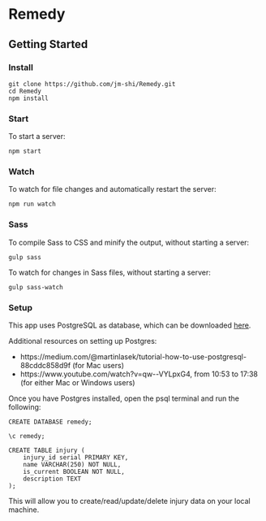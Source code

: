 # Remedy

## Getting Started

### Install
```
git clone https://github.com/jm-shi/Remedy.git
cd Remedy
npm install
```

### Start
To start a server:
```
npm start
```

### Watch
To watch for file changes and automatically restart the server:
```
npm run watch
```

### Sass
To compile Sass to CSS and minify the output, without starting a server:
```
gulp sass
```

To watch for changes in Sass files, without starting a server:
```
gulp sass-watch
```

### Setup
This app uses PostgreSQL as database, which can be downloaded [here](https://www.enterprisedb.com/downloads/postgres-postgresql-downloads). 

Additional resources on setting up Postgres:
<ul>
  <li>https://medium.com/@martinlasek/tutorial-how-to-use-postgresql-88cddc858d9f (for Mac users)</li>
  <li>https://www.youtube.com/watch?v=qw--VYLpxG4, from 10:53 to 17:38 (for either Mac or Windows users)</li>
</ul>

Once you have Postgres installed, open the psql terminal and run the following: 
```
CREATE DATABASE remedy;

\c remedy;

CREATE TABLE injury (
    injury_id serial PRIMARY KEY,
    name VARCHAR(250) NOT NULL,
    is_current BOOLEAN NOT NULL,
    description TEXT
);
```
This will allow you to create/read/update/delete injury data on your local machine.
